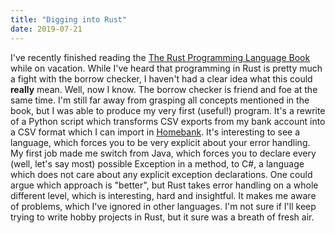 ```yaml
---
title: "Digging into Rust"
date: 2019-07-21
---
```


I've recently finished reading the [The Rust Programming Language Book][rust]
while on vacation. While I've heard that programming in Rust is pretty much a
fight with the borrow checker, I haven't had a clear idea what this could
**really** mean. Well, now I know. The borrow checker is friend and foe at the
same time. I'm still far away from grasping all concepts mentioned in the book,
but I was able to produce my very first (useful!) program. It's a rewrite of a
Python script which transforms CSV exports from my bank account into a CSV
format which I can import in [Homebank][homebank]. It's interesting to see a
language, which forces you to be very explicit about your error handling. My
first job made me switch from Java, which forces you to declare every (well,
let's say most) possible Exception in a method, to C#, a language which does not
care about any explicit exception declarations. One could argue which approach
is "better", but Rust takes error handling on a whole different level, which is
interesting, hard and insightful. It makes me aware of problems, which I've
ignored in other languages. I'm not sure if I'll keep trying to write hobby
projects in Rust, but it sure was a breath of fresh air.

[rust]: https://doc.rust-lang.org/stable/book/
[homebank]: http://homebank.free.fr
